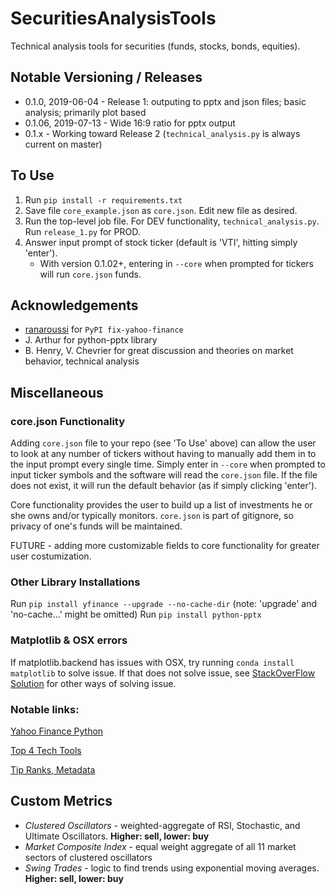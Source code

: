 # SecuritiesAnalysisTools
Technical analysis tools for securities (funds, stocks, bonds, equities).

## Notable Versioning / Releases
* 0.1.0, 2019-06-04 - Release 1: outputing to pptx and json files; basic analysis; primarily plot based
* 0.1.06, 2019-07-13 - Wide 16:9 ratio for pptx output
* 0.1.x - Working toward Release 2 (`technical_analysis.py` is always current on master)

## To Use
1. Run `pip install -r requirements.txt`
1. Save file `core_example.json` as `core.json`. Edit new file as desired.
1. Run the top-level job file.  For DEV functionality, `technical_analysis.py`. Run `release_1.py` for PROD.
1. Answer input prompt of stock ticker (default is 'VTI', hitting simply 'enter'). 
    * With version 0.1.02+, entering in `--core` when prompted for tickers will run `core.json` funds.

## Acknowledgements
* [ranaroussi](https://pypi.org/project/fix-yahoo-finance/) for `PyPI fix-yahoo-finance`
* J. Arthur for python-pptx library
* B. Henry, V. Chevrier for great discussion and theories on market behavior, technical analysis

## Miscellaneous
### core.json Functionality
Adding `core.json` file to your repo (see 'To Use' above) can allow the user to look at any number of tickers without having to 
manually add them in to the input prompt every single time. Simply enter in `--core` when prompted to input ticker symbols and the
software will read the `core.json` file. If the file does not exist, it will run the default behavior (as if simply clicking 'enter').

Core functionality provides the user to build up a list of investments he or she owns and/or typically monitors. `core.json` is part of
gitignore, so privacy of one's funds will be maintained.

FUTURE - adding more customizable fields to core functionality for greater user costumization.

### Other Library Installations 
Run `pip install yfinance --upgrade --no-cache-dir` (note: 'upgrade' and 'no-cache...' might be omitted)
Run `pip install python-pptx`

### Matplotlib & OSX errors
If matplotlib.backend has issues with OSX, try running `conda install matplotlib` to solve issue.
If that does not solve issue, see [StackOverFlow Solution](https://stackoverflow.com/questions/21784641/installation-issue-with-matplotlib-python) for other ways of solving issue.

### Notable links:
[Yahoo Finance Python](https://pypi.org/project/fix-yahoo-finance/)

[Top 4 Tech Tools](https://www.investopedia.com/articles/active-trading/041814/four-most-commonlyused-indicators-trend-trading.asp)

[Tip Ranks, Metadata](https://www.tipranks.com/)

## Custom Metrics 
* _Clustered Oscillators_ - weighted-aggregate of RSI, Stochastic, and Ultimate Oscillators. **Higher: sell, lower: buy**
* _Market Composite Index_ - equal weight aggregate of all 11 market sectors of clustered oscillators
* _Swing Trades_ - logic to find trends using exponential moving averages. **Higher: sell, lower: buy**
